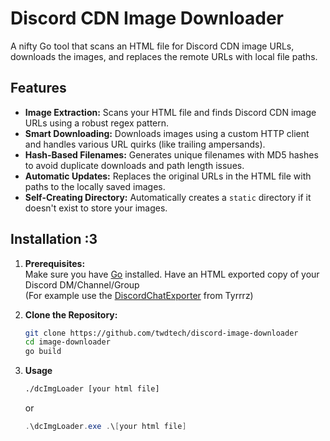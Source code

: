 # Discord CDN Image Downloader

A nifty Go tool that scans an HTML file for Discord CDN image URLs, downloads the images, and replaces the remote URLs with local file paths.

## Features

- **Image Extraction:** Scans your HTML file and finds Discord CDN image URLs using a robust regex pattern.
- **Smart Downloading:** Downloads images using a custom HTTP client and handles various URL quirks (like trailing ampersands).
- **Hash-Based Filenames:** Generates unique filenames with MD5 hashes to avoid duplicate downloads and path length issues.
- **Automatic Updates:** Replaces the original URLs in the HTML file with paths to the locally saved images.
- **Self-Creating Directory:** Automatically creates a `static` directory if it doesn't exist to store your images.

## Installation :3

1. **Prerequisites:**  
    Make sure you have [Go](https://golang.org/dl/) installed.
    Have an HTML exported copy of your Discord DM/Channel/Group <br >
    (For example use the [DiscordChatExporter](https://github.com/Tyrrrz/DiscordChatExporter/) from Tyrrrz)

2. **Clone the Repository:**  
   ```bash
   git clone https://github.com/twdtech/discord-image-downloader
   cd image-downloader
   go build
   ```

3. **Usage**
    ```bash
    ./dcImgLoader [your html file]
    ```
    or
    ```powershell
    .\dcImgLoader.exe .\[your html file]
    ```
